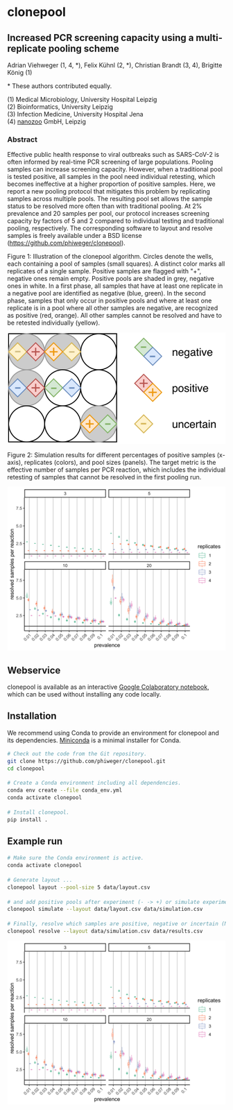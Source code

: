 # clonepool

## Increased PCR screening capacity using a multi-replicate pooling scheme

Adrian Viehweger (1, 4, \*), Felix Kühnl (2, \*), Christian Brandt (3, 4), Brigitte König (1)

\* These authors contributed equally.

(1) Medical Microbiology, University Hospital Leipzig  
(2) Bioinformatics, University Leipzig  
(3) Infection Medicine, University Hospital Jena  
(4) [nanozoo](http://www.nanozoo.org/) GmbH, Leipzig


### Abstract

Effective public health response to viral outbreaks such as SARS-CoV-2 is
often informed by real-time PCR screening of large populations. Pooling
samples can increase screening capacity. However, when a traditional pool is
tested positive, all samples in the pool need individual retesting, which
becomes ineffective at a higher proportion of positive samples. Here, we
report a new pooling protocol that mitigates this problem by replicating
samples across multiple pools. The resulting pool set allows the sample
status to be resolved more often than with traditional pooling. At 2%
prevalence and 20 samples per pool, our protocol increases screening capacity
by factors of 5 and 2 compared to individual testing and traditional pooling,
respectively. The corresponding software to layout and resolve samples is
freely available under a BSD license (https://github.com/phiweger/clonepool).

Figure 1: Illustration of the clonepool algorithm. Circles denote the wells,
each containing a pool of samples (small squares). A distinct color marks all
replicates of a single sample. Positive samples are flagged with "+", negative
ones remain empty. Positive pools are shaded in grey, negative ones in white.
In a first phase, all samples that have at least one replicate in a negative
pool are identified as negative (blue, green). In the second phase, samples
that only occur in positive pools and where at least one replicate is in a
pool where all other samples are negative, are recognized as positive (red,
orange). All other samples cannot be resolved and have to be retested
individually (yellow).

![](img/protocol.png)

Figure 2: Simulation results for different percentages of positive samples
(x-axis), replicates (colors), and pool sizes (panels). The target metric is
the effective number of samples per PCR reaction, which includes the
individual retesting of samples that cannot be resolved in the first pooling
run.

![](img/sim.png)

## Webservice

clonepool is available as an interactive
[Google Colaboratory notebook](https://colab.research.google.com/github/phiweger/clonepool/blob/master/clonepool.ipynb),
which can be used without installing any code locally.


## Installation

We recommend using Conda to provide an environment for clonepool and its
dependencies.
[Miniconda](https://docs.conda.io/en/latest/miniconda.html) is a minimal
installer for Conda.

```bash
# Check out the code from the Git repository.
git clone https://github.com/phiweger/clonepool.git
cd clonepool

# Create a Conda environment including all dependencies.
conda env create --file conda_env.yml
conda activate clonepool

# Install clonepool.
pip install .
```

## Example run


```bash
# Make sure the Conda environment is active.
conda activate clonepool

# Generate layout ...
clonepool layout --pool-size 5 data/layout.csv

# and add positive pools after experiment (- -> +) or simulate experiment.
clonepool simulate --layout data/layout.csv data/simulation.csv

# Finally, resolve which samples are positive, negative or incertain (NA).
clonepool resolve --layout data/simulation.csv data/results.csv
```

![](img/sim.png)

